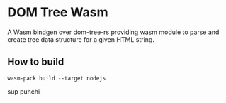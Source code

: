 # DOM Tree Wasm

A Wasm bindgen over dom-tree-rs providing wasm module to parse and create tree data structure for a given HTML string.

## How to build

```
wasm-pack build --target nodejs
```
sup punchi
